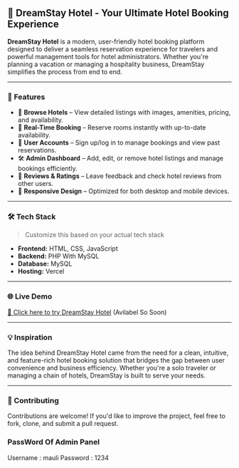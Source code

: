 ## 🌟 DreamStay Hotel - Your Ultimate Hotel Booking Experience

**DreamStay Hotel** is a modern, user-friendly hotel booking platform designed to deliver a seamless reservation experience for travelers and powerful management tools for hotel administrators. Whether you're planning a vacation or managing a hospitality business, DreamStay simplifies the process from end to end.

---

### 🚀 Features

* 🏨 **Browse Hotels** – View detailed listings with images, amenities, pricing, and availability.
* 📅 **Real-Time Booking** – Reserve rooms instantly with up-to-date availability.
* 👤 **User Accounts** – Sign up/log in to manage bookings and view past reservations.
* 🛠️ **Admin Dashboard** – Add, edit, or remove hotel listings and manage bookings efficiently.
* 💬 **Reviews & Ratings** – Leave feedback and check hotel reviews from other users.
* 📱 **Responsive Design** – Optimized for both desktop and mobile devices.

---

### 🛠️ Tech Stack

> Customize this based on your actual tech stack

* **Frontend:** HTML, CSS, JavaScript
* **Backend:**  PHP With MySQL
* **Database:**  MySQL
* **Hosting:** Vercel 

---

### 🌐 Live Demo

[🔗 Click here to try DreamStay Hotel](#)  (Avilabel So Soon)

---

### 💡 Inspiration

The idea behind DreamStay Hotel came from the need for a clean, intuitive, and feature-rich hotel booking solution that bridges the gap between user convenience and business efficiency. Whether you're a solo traveler or managing a chain of hotels, DreamStay is built to serve your needs.

---

### 🤝 Contributing

Contributions are welcome! If you'd like to improve the project, feel free to fork, clone, and submit a pull request.

### PassWord Of Admin Panel

Username :  mauli
Password : 1234
